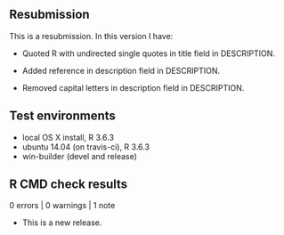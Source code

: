 ## Resubmission
This is a resubmission. In this version I have:

* Quoted R with undirected single quotes in title field in DESCRIPTION.

* Added reference in description field in DESCRIPTION.

* Removed capital letters in description field in DESCRIPTION.

## Test environments
* local OS X install, R 3.6.3
* ubuntu 14.04 (on travis-ci), R 3.6.3
* win-builder (devel and release)

## R CMD check results

0 errors | 0 warnings | 1 note

* This is a new release.
